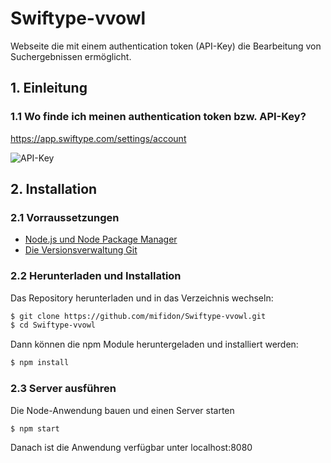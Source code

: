 # Swiftype-vvowl

Webseite die mit einem authentication token (API-Key) die Bearbeitung von Suchergebnissen ermöglicht.

## 1. Einleitung

### 1.1 Wo finde ich meinen authentication token bzw. API-Key?

https://app.swiftype.com/settings/account


![API-Key](https://user-images.githubusercontent.com/19534956/50832210-ccbf2800-134d-11e9-87c2-757e6a27750d.jpg)



## 2. Installation

### 2.1 Vorraussetzungen

* [Node.js und Node Package Manager](https://www.npmjs.com/get-npm)
* [Die Versionsverwaltung Git](https://git-scm.com/downloads)

### 2.2 Herunterladen und Installation

Das Repository herunterladen und in das Verzeichnis wechseln:

```sh
$ git clone https://github.com/mifidon/Swiftype-vvowl.git
$ cd Swiftype-vvowl
```

Dann können die npm Module heruntergeladen und installiert werden:

```sh
$ npm install
```

### 2.3 Server ausführen

Die Node-Anwendung bauen und einen Server starten

```sh
$ npm start
```

Danach ist die Anwendung verfügbar unter localhost:8080









